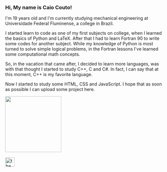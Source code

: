 ### Hi, My name is Caio Couto!

I'm 19 years old and I'm currently studying mechanical engineering at Universidade Federal Fluminense, a college in Brazil.

I started learn to code as one of my first subjects on college, when I learned the basics of Python and LaTeX. After that I had to learn Fortran 90 to write some codes for another subject. While my knowledge of Python is most turned to solve simple logical problems, in the Fortran lessons I've learned some computational math concepts.

So, in the vacation that came after, I decided to learn more languages, was with that thought I started to study C++, C and C#. In fact, I can say that at this moment, C++ is my favorite language.

Now I started to study some HTML, CSS and JavaScript. I hope that as soon as possible I can upload some project here.

<div>
  <a hef="https://github.com/th3worst4">
  <img height="180em" src="https://github-readme-stats.vercel.app/api/top-langs/?username=th3worst4&layout=compact&langs_couns=4&theme=dark">
<div/>

<div style = "display : inline_block"><br>
  <img align="center" alt="theworst_codes_in_cpp" height="30" src="https://cdn.jsdelivr.net/gh/devicons/devicon/icons/cplusplus/cplusplus-plain.svg" 
<div/>
